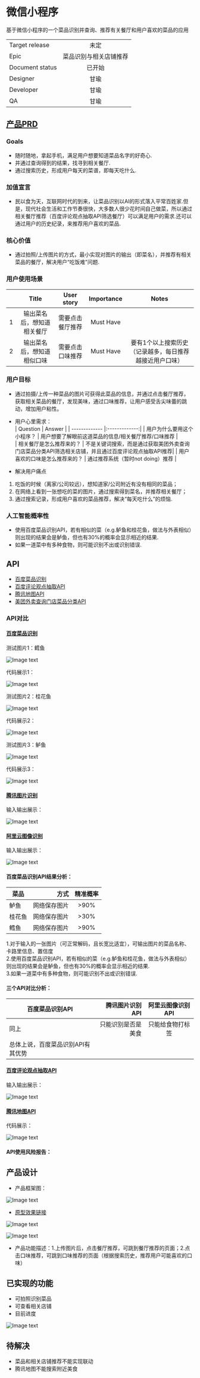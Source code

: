 # 微信小程序
基于微信小程序的一个菜品识别并查询、推荐有关餐厅和用户喜欢的菜品的应用  


|         |            |
| ------------- |:-------------:|
| Target release     | 未定 |
| Epic      |  菜品识别与相关店铺推荐   |
| Document status | 已开始      |
| Designer        | 甘瑜 |
| Developer       | 甘瑜 |
| QA | 甘瑜  |



## [产品PRD](https://github.com/kkrrystal2/API_ML_AI/blob/master/PRD.md)  
### Goals
* 随时随地，拿起手机，满足用户想要知道菜品名字的好奇心.  
* 并通过查询得到的结果，找寻到相关餐厅.  
* 通过搜索历史，形成用户每天的菜谱，即每天吃什么.

### 加值宣言  
* 民以食为天，互联网时代的到来，让菜品识别以AI的形式落入平常百姓家.但是，现代社会生活和工作节奏很快，大多数人很少花时间自己做菜，所以通过相关餐厅推荐（百度评论观点抽取API筛选餐厅）可以满足用户的需求.还可以通过用户的历史纪录，来推荐用户喜欢的菜品.  

### 核心价值  
* 通过拍照/上传图片的方式，最小实现对图片的输出（即菜名），并推荐有相关菜品的餐厅，解决用户“吃饭难”问题. 

### 用户使用场景 

|      |    Title     |       User story     |      Importance     |      Notes     |
| ------------- |:-------------:|:-------------:|:-------------:|:-------------:|
| 1        |   输出菜名后，想知道相关餐厅    | 需要点击餐厅推荐 | Must Have |  |  
| 2        |   输出菜名后，想知道相似口味    | 需要点击口味推荐 | Must Have | 要有1个以上搜索历史（记录越多，每日推荐越接近用户口味） |

### 用户目标  
* 通过拍摄/上传一种菜品的图片可获得此菜品的信息，并通过点击餐厅推荐，获取相关菜品的餐厅，发现美味，通过口味推荐，让用户感受舌尖味蕾的跳动，增加用户粘性。  

* 用户心里需求：  
|    Question     |       Answer     |
| ------------- |:-------------:|
|   用户为什么要用这个小程序？      |   用户想要了解眼前这道菜品的信息/相关餐厅推荐/口味推荐   |  
|   相关餐厅是怎么推荐来的？   |   不是关键词搜索，而是通过获取美团外卖查询门店菜品分类API筛选相关店铺，并且通过百度评论观点抽取API推荐| 
|   用户喜欢的口味是怎么推荐来的？   |   通过推荐系统（暂时not doing）推荐   |  

* 解决用户痛点  
1. 吃饭的时候（离家/公司较远），想知道家/公司附近有没有相同的菜品；  
2. 在网络上看到一张想吃的菜的图片，通过搜索得到菜名，并推荐相关餐厅；  
3. 通过搜索记录，形成用户喜欢的菜品推荐，解决“每天吃什么”的烦恼.

### 人工智能概率性  
* 使用百度菜品识别API，若有相似的菜（e.g.鲈鱼和桂花鱼，做法与外表相似）则出现的结果会是鲈鱼，但也有30%的概率会显示相近的结果.  
* 如果一道菜中有多种食物，则可能识别不出或识别错误.

## API  
* [百度菜品识别](https://cloud.baidu.com/doc/IMAGERECOGNITION/ImageClassify-API.html#.E8.AF.B7.E6.B1.82.E8.AF.B4.E6.98.8E)   
* [百度评论观点抽取API](http://ai.baidu.com/docs#/NLP-API/top)  
* [腾讯地图API](https://lbs.qq.com/qqmap_wx_jssdk/index.html)   
* [美团外卖查询门店菜品分类API](http://developer.waimai.meituan.com/home/docDetail/60) 


### API对比
#### [百度菜品识别](https://cloud.baidu.com/doc/IMAGERECOGNITION/ImageClassify-API.html#.E8.AF.B7.E6.B1.82.E8.AF.B4.E6.98.8E) 

测试图片1：鳕鱼  

![Image text](./鳕鱼.jpg)  

代码展示1：

![Image text](./可行性2.png)  

测试图片2：桂花鱼

![Image text](./guihuayu.jpg)  

代码展示2：

![Image text](./可行性3.png)  

测试图片3：鲈鱼

![Image text](./luyu.jpg)  

代码展示3：

![Image text](./可行性4.png)  

#### [腾讯图片识别](https://ai.qq.com/product/visionimgidy.shtml#scene) 

输入输出展示：

![Image text](./腾讯.png)  

#### [阿里云图像识别](https://data.aliyun.com/ai?spm=5176.12127922.1238513.3.30306c06Elegza#/image-tag) 

输入输出展示：

![Image text](./阿里云.png)

#### 百度菜品识别API结果分析：

| 菜品        | 方式    |  精准概率  |
| --------   | -----:   | :----: |
| 鲈鱼        | 网络保存图片      |   >90%   |
| 桂花鱼        | 网络保存图片      |   >30%    |
| 鳕鱼        | 网络保存图片      |   >90%    |  

1.对于输入的一张图片（可正常解码，且长宽比适宜），可输出图片的菜品名称、卡路里信息、置信度  
2.使用百度菜品识别API，若有相似的菜（e.g.鲈鱼和桂花鱼，做法与外表相似）则出现的结果会是鲈鱼，但也有30%的概率会显示相近的结果.  
3.如果一道菜中有多种食物，则可能识别不出或识别错误.  

#### 三个API对比分析：  

|    百度菜品识别API    | 腾讯图片识别API    |  阿里云图像识别API  |
| --------   | -----:   | :----: |
| 同上        | 只能识别是否是美食      |   只能给食物打标签   |
| 总体上说，百度菜品识别API有其优势   |  

#### [百度评论观点抽取API](http://ai.baidu.com/docs#/NLP-API/top)  

输入输出展示：

![Image text](./评论观点.jpg)  

#### [腾讯地图API](https://ai.qq.com/product/visionimgidy.shtml#scene)  

代码展示：

![Image text](./3.jpg) 

#### API使用风险报告：


## 产品设计  

* 产品框架图：

![Image text](./框架.png)  

* [原型效果链接](https://kkrrystal2.github.io/prototype/)

![Image text](./1-1.jpg)  

![Image text](./345.jpg)  




* 产品功能描述：1.上传图片后，点击餐厅推荐，可跳到餐厅推荐的页面；2.点击口味推荐，可跳到口味推荐的页面（根据搜索历史，推荐用户可能喜欢的口味）

## 已实现的功能  
* 可拍照识别菜品  
* 可查看相关店铺  
* 目前进度  

![Image text](./目前进度.gif)


## 待解决
* 菜品和相关店铺推荐不能实现联动  
* 腾讯地图不能搜索附近美食  

